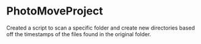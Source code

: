 # PhotoMoveProject
Created a script to scan a specific folder and create new directories based off the timestamps of the files found in the original folder.
